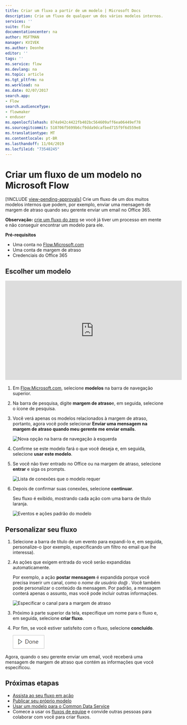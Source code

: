 ```yaml
---
title: Criar um fluxo a partir de um modelo | Microsoft Docs
description: Crie um fluxo de qualquer um dos vários modelos internos.
services: ''
suite: flow
documentationcenter: na
author: MSFTMAN
manager: KVIVEK
ms.author: Deonhe
editor: ''
tags: ''
ms.service: flow
ms.devlang: na
ms.topic: article
ms.tgt_pltfrm: na
ms.workload: na
ms.date: 02/07/2017
search.app:
- Flow
search.audienceType:
- flowmaker
- enduser
ms.openlocfilehash: 874a942c4422fb402bc564609aff6ea06449ef78
ms.sourcegitcommit: 510706f5699b6cf9dda9dcafbed715f9f6d559e8
ms.translationtype: MT
ms.contentlocale: pt-BR
ms.lasthandoff: 11/04/2019
ms.locfileid: "73548245"
---
```

# <a name="create-a-flow-from-a-template-in-microsoft-flow"></a>Criar um fluxo de um modelo no Microsoft Flow
[!INCLUDE [view-pending-approvals](includes/cc-rebrand.md)]
Crie um fluxo de um dos muitos modelos internos que podem, por exemplo, enviar uma mensagem de margem de atraso quando seu gerente enviar um email no Office 365.

**Observação:** [crie um fluxo do zero](get-started-logic-flow.md) se você já tiver um processo em mente e não conseguir encontrar um modelo para ele.

**Pré-requisitos**

* Uma conta no [Flow.Microsoft.com](https://flow.microsoft.com)
* Uma conta de margem de atraso
* Credenciais do Office 365

## <a name="choose-a-template"></a>Escolher um modelo
<iframe width="560" height="315" src="https://www.youtube.com/embed/ZJK8cYdjAic?list=PL8nfc9haGeb55I9wL9QnWyHp3ctU2_ThF" frameborder="0" allowfullscreen></iframe>

1. Em [Flow.Microsoft.com](https://flow.microsoft.com), selecione **modelos** na barra de navegação superior.
2. Na barra de pesquisa, digite **margem de atraso**e, em seguida, selecione o ícone de pesquisa.
3. Você verá apenas os modelos relacionados à margem de atraso, portanto, agora você pode selecionar **Enviar uma mensagem na margem de atraso quando meu gerente me enviar emails**.
   
    ![Nova opção na barra de navegação à esquerda](./media/get-started-logic-template/select-template.png)
4. Confirme se este modelo fará o que você deseja e, em seguida, selecione **usar este modelo**.
5. Se você não tiver entrado no Office ou na margem de atraso, selecione **entrar** e siga os prompts.
   
    ![Lista de conexões que o modelo requer](./media/get-started-logic-template/confirm-connections.png)
6. Depois de confirmar suas conexões, selecione **continuar**.
   
    Seu fluxo é exibido, mostrando cada ação com uma barra de título laranja.
   
    ![Eventos e ações padrão do modelo](./media/get-started-logic-template/template-default.png)

## <a name="customize-your-flow"></a>Personalizar seu fluxo
1. Selecione a barra de título de um evento para expandi-lo e, em seguida, personalize-o (por exemplo, especificando um filtro no email que lhe interessa).
2. As ações que exigem entrada do você serão expandidas automaticamente.
   
    Por exemplo, a ação **postar mensagem** é expandida porque você precisa inserir um canal, como o *nome de usuário do\@* . Você também pode personalizar o conteúdo da mensagem. Por padrão, a mensagem conterá apenas o assunto, mas você pode incluir outras informações.
   
    ![Especificar o canal para a margem de atraso](./media/get-started-logic-template/specify-keyword.png)
3. Próximo à parte superior da tela, especifique um nome para o fluxo e, em seguida, selecione **criar fluxo**.
4. Por fim, se você estiver satisfeito com o fluxo, selecione **concluído**.
   
    ![Botão concluído](./media/get-started-logic-template/done.png)

Agora, quando o seu gerente enviar um email, você receberá uma mensagem de margem de atraso que contém as informações que você especificou.

## <a name="next-steps"></a>Próximas etapas
* [Assista ao seu fluxo em ação](see-a-flow-run.md)
* [Publicar seu próprio modelo](publish-a-template.md)
* [Usar um modelo para o Common Data Service](common-data-model-intro.md)
* Comece a usar os [fluxos de equipe](create-team-flows.md) e convide outras pessoas para colaborar com você para criar fluxos.

